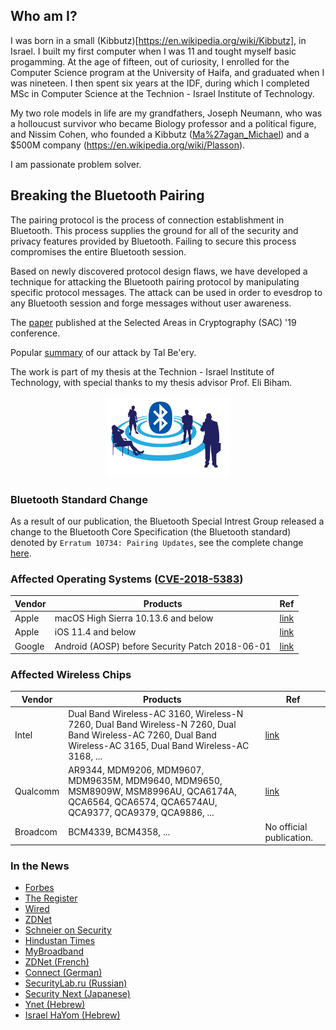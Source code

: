 ## Who am I?

I was born in a small (Kibbutz)[https://en.wikipedia.org/wiki/Kibbutz], in Israel. I built my first computer when I was 11 and tought myself basic progamming. At the age of fifteen, out of curiosity, I enrolled for the Computer Science program at the University of Haifa, and graduated when I was nineteen. I then spent six years at the IDF, during which I completed MSc in Computer Science at the Technion - Israel Institute of Technology.

My two role models in life are my grandfathers, Joseph Neumann, who was a holloucust survivor who became Biology professor and a political figure, and Nissim Cohen, who founded a Kibbutz ([Ma%27agan_Michael](https://en.wikipedia.org/wiki/Ma%27agan_Michael)) and a $500M company (https://en.wikipedia.org/wiki/Plasson).

I am passionate problem solver.

## Breaking the Bluetooth Pairing

The pairing protocol is the process of connection establishment in Bluetooth. This process supplies the ground for all of the security and privacy features provided by Bluetooth. Failing to secure this process compromises the entire Bluetooth session.

Based on newly discovered protocol design flaws, we have developed a technique for attacking the Bluetooth pairing protocol by manipulating specific protocol messages. The attack can be used in order to evesdrop to any Bluetooth session and forge messages without user awareness.

The [paper](https://eprint.iacr.org/2019/1043) published at the Selected Areas in Cryptography (SAC) '19 conference.

Popular [summary](https://hackernoon.com/bluetooth-hacking-cheating-in-elliptic-curve-billiards-c092fdf70aae) of our attack by Tal Be'ery.

The work is part of my thesis at the Technion - Israel Institute of Technology, with special thanks to my thesis advisor Prof. Eli Biham.

<p align="center">
<img src="img/bt_ppls.png" alt="drawing" width="200"/></p>

### Bluetooth Standard Change
As a result of our publication, the Bluetooth Special Intrest Group released a change to the Bluetooth Core Specification (the Bluetooth standard) denoted by ``Erratum 10734: Pairing Updates``, see the complete change [here](https://www.bluetooth.org/docman/handlers/downloaddoc.ashx?doc_id=447440).

### Affected Operating Systems ([CVE-2018-5383](https://cve.mitre.org/cgi-bin/cvename.cgi?name=CVE-2018-5383))

| Vendor        | Products                          | Ref                                                             |
| ------------- |-----------------------------------|-----------------------------------------------------------------|
| Apple  | macOS High Sierra 10.13.6 and below             | [link](https://support.apple.com/en-us/HT208937)                |
| Apple  | iOS 11.4 and below                              | [link](https://support.apple.com/en-us/HT208848)                |
| Google | Android (AOSP) before Security Patch 2018-06-01 | [link](https://source.android.com/security/bulletin/2018-06-01) |

### Affected Wireless Chips

| Vendor        | Products       | Ref   |
| ------------- |-------------| -----|
| Intel | Dual Band Wireless-AC 3160, Wireless-N 7260, Dual Band Wireless-N 7260, Dual Band Wireless-AC 7260, Dual Band Wireless-AC 3165, Dual Band Wireless-AC 3168, ... | [link](https://www.intel.com/content/www/us/en/security-center/advisory/intel-sa-00128.html) |
| Qualcomm | AR9344, MDM9206, MDM9607, MDM9635M, MDM9640, MDM9650, MSM8909W, MSM8996AU, QCA6174A, QCA6564, QCA6574, QCA6574AU, QCA9377, QCA9379, QCA9886, ... | [link](https://www.qualcomm.com/company/product-security/bulletins/archives/august-2018#_CVE-2018-5383) |
| Broadcom | BCM4339, BCM4358, ... | No official publication. |

### In the News
* [Forbes](https://www.forbes.com/sites/thomasbrewster/2018/07/24/bluetooth-hack-warning-for-iphone-android-and-windows/?sh=7fb9884f7d73)
* [The Register](https://www.theregister.com/2018/07/24/bluetooth_cryptography_bug/)
* [Wired](https://www.wired.com/story/decade-old-bluetooth-flaw-leaves-countless-devices-exposed/)
* [ZDNet](https://www.zdnet.com/article/bluetooth-security-flaw-could-allow-nearby-attacker-to-grab-your-private-data/)
* [Schneier on Security](https://www.schneier.com/blog/archives/2018/07/major_bluetooth.html)
* [Hindustan Times](https://tech.hindustantimes.com/tech/news/bluetooth-vulnerability-puts-millions-of-devices-at-risk-here-s-what-you-should-do-story-xraie3IEBN39YMENA9Y2ZI.html)
* [MyBroadband](https://mybroadband.co.za/news/security/269759-bluetooth-bug-lets-hackers-snoop-on-data-exchanged-between-devices.html)
* [ZDNet (French)](https://www.zdnet.fr/actualites/bluetooth-une-faille-pour-acceder-aux-donnees-en-theorie-39871655.htm)
* [Connect (German)](https://www.zdnet.fr/actualites/bluetooth-une-faille-pour-acceder-aux-donnees-en-theorie-39871655.htm)
* [SecurityLab.ru (Russian)](https://www.securitylab.ru/news/494601.php)
* [Security Next (Japanese)](https://www.security-next.com/096040)
* [Ynet (Hebrew)](https://www.ynet.co.il/articles/0,7340,L-5316453,00.html)
* [Israel HaYom (Hebrew)](https://www.israelhayom.co.il/article/574289)
